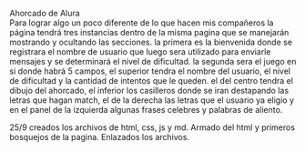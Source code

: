 Ahorcado de Alura  
Para lograr algo un poco diferente de lo que hacen mis compañeros la página tendrá tres instancias dentro de la misma pagina que se manejarán mostrando y ocultando las secciones. la primera es la bienvenida donde se registrara el nombre de usuario que luego sera utilizado para enviarle mensajes y se determinará el nivel de dificultad. la segunda sera el juego en si donde habrá 5 campos, el superior tendra el nombre del usuario, el nivel de dificultad y la cantidad de intentos que le queden. el del centro tendra el dibujo del ahorcado, el inferior los casilleros donde se iran destapando las letras que hagan match, el de la derecha las letras que el usuario ya eligio y en el panel de la izquierda algunas frases celebres y palabras de aliento.  
  
  
25/9 creados los archivos de html, css, js y md. Armado del html y primeros bosquejos de la pagina. Enlazados los archivos.